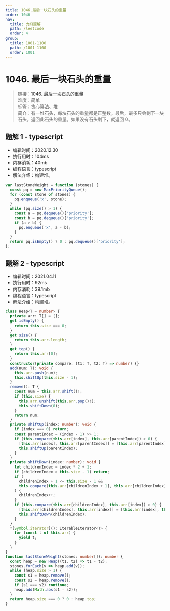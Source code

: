 ```yaml
---
title: 1046.最后一块石头的重量
order: 1046
nav:
  title: 力扣题解
  path: /leetcode
  order: 4
group:
  title: 1001-1100
  path: /1001-1100
  order: 1001
---
```


# 1046. 最后一块石头的重量

> 链接：[1046. 最后一块石头的重量](https://leetcode-cn.com/problems/last-stone-weight/)  
> 难度：简单  
> 标签：贪心算法、堆  
> 简介：有一堆石头，每块石头的重量都是正整数。最后，最多只会剩下一块石头。返回此石头的重量。如果没有石头剩下，就返回 0。

## 题解 1 - typescript

- 编辑时间：2020.12.30
- 执行用时：104ms
- 内存消耗：40mb
- 编程语言：typescript
- 解法介绍：构建堆。

```typescript
var lastStoneWeight = function (stones) {
  const pq = new MaxPriorityQueue();
  for (const stone of stones) {
    pq.enqueue('x', stone);
  }
  while (pq.size() > 1) {
    const a = pq.dequeue()['priority'];
    const b = pq.dequeue()['priority'];
    if (a > b) {
      pq.enqueue('x', a - b);
    }
  }
  return pq.isEmpty() ? 0 : pq.dequeue()['priority'];
};
```

## 题解 2 - typescript

- 编辑时间：2021.04.11
- 执行用时：92ms
- 内存消耗：39.1mb
- 编程语言：typescript
- 解法介绍：构建堆。

```typescript
class Heap<T = number> {
  private arr: T[] = [];
  get isEmpty() {
    return this.size === 0;
  }
  get size() {
    return this.arr.length;
  }
  get top() {
    return this.arr[0];
  }
  constructor(private compare: (t1: T, t2: T) => number) {}
  add(num: T): void {
    this.arr.push(num);
    this.shiftUp(this.size - 1);
  }
  remove(): T {
    const num = this.arr.shift()!;
    if (this.size) {
      this.arr.unshift(this.arr.pop()!);
      this.shiftDown(0);
    }
    return num;
  }
  private shiftUp(index: number): void {
    if (index === 0) return;
    const parentIndex = (index - 1) >> 1;
    if (this.compare(this.arr[index], this.arr[parentIndex]) > 0) {
      [this.arr[index], this.arr[parentIndex]] = [this.arr[parentIndex], this.arr[index]];
      this.shiftUp(parentIndex);
    }
  }
  private shiftDown(index: number): void {
    let childrenIndex = index * 2 + 1;
    if (childrenIndex > this.size - 1) return;
    if (
      childrenIndex + 1 <= this.size - 1 &&
      this.compare(this.arr[childrenIndex + 1], this.arr[childrenIndex]) > 0
    ) {
      childrenIndex++;
    }
    if (this.compare(this.arr[childrenIndex], this.arr[index]) > 0) {
      [this.arr[childrenIndex], this.arr[index]] = [this.arr[index], this.arr[childrenIndex]];
      this.shiftDown(childrenIndex);
    }
  }
  *[Symbol.iterator](): IterableIterator<T> {
    for (const t of this.arr) {
      yield t;
    }
  }
}
function lastStoneWeight(stones: number[]): number {
  const heap = new Heap((t1, t2) => t1 - t2);
  stones.forEach(v => heap.add(v));
  while (heap.size > 1) {
    const s1 = heap.remove();
    const s2 = heap.remove();
    if (s1 === s2) continue;
    heap.add(Math.abs(s1 - s2));
  }
  return heap.size === 0 ? 0 : heap.top;
}
```
